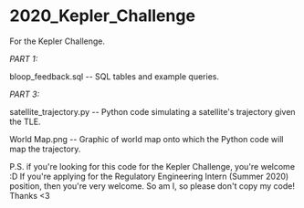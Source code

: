 # 2020_Kepler_Challenge
For the Kepler Challenge.

*PART 1:*

bloop_feedback.sql -- SQL tables and example queries.

*PART 3:*

satellite_trajectory.py -- Python code simulating a satellite's trajectory given the TLE.

World Map.png -- Graphic of world map onto which the Python code will map the trajectory.

P.S. if you're looking for this code for the Kepler Challenge, you're welcome :D If you're applying for the Regulatory Engineering Intern (Summer 2020) position, then you're very welcome. So am I, so please don't copy my code! Thanks <3